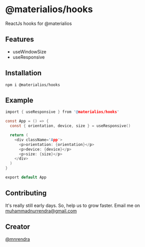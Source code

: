 # @materialios/hooks
ReactJs hooks for @materialios

## Features
* useWindowSize
* useResponsive

## Installation
```
npm i @materialios/hooks
```

## Example
```c
import { useResponsive } from '@materialios/hooks'

const App = () => {
  const { orientation, device, size } = useResponsive()

  return (
    <div className='App'>
      <p>orientation: {orientation}</p>
      <p>device: {device}</p>
      <p>size: {size}</p>
    </div>
  )
}

export default App
```

## Contributing
It's really still early days. So, help us to grow faster. Email me on [muhammadnurrendra@gmail.com](mailto:muhammadnurrendra@gmail.com)

## Creator
[@mnrendra](https://github.com/mnrendra)
